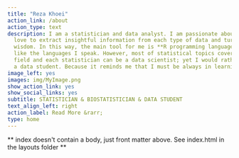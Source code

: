 ```yaml
---
title: "Reza Khoei"
action_link: /about
action_type: text
description: I am a statistician and data analyst. I am passionate about data and
  love to extract insightful information from each type of data and turn them into
  wisdom. In this way, the main tool for me is **R programming language**. *R* is
  like the languages I speak. However, most of statistical topics covers data science
  field and each statistician can be a data scientist; yet I would rather call myself
  a data student. Because it reminds me that I must be always in learning.
image_left: yes
images: img/MyImage.png
show_action_link: yes
show_social_links: yes
subtitle: STATISTICIAN & BIOSTATISTICIAN & DATA STUDENT
text_align_left: right
action_label: Read More &rarr;
type: home
---
```


** index doesn't contain a body, just front matter above.
See index.html in the layouts folder **
